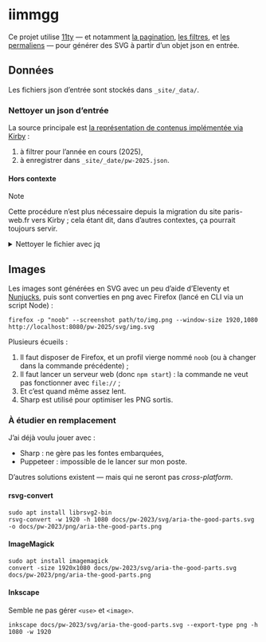# iimmgg

Ce projet utilise [11ty](https://www.11ty.dev/) — et notamment [la pagination](https://www.11ty.dev/docs/pages-from-data/), [les filtres](https://www.11ty.dev/docs/filters/), et [les permaliens](https://www.11ty.dev/docs/permalinks/) — pour générer des SVG à partir d’un objet json en entrée.


## Données

Les fichiers json d’entrée sont stockés dans `_site/_data/`.

### Nettoyer un json d’entrée

La source principale est [la représentation de contenus implémentée via Kirby](https://www.paris-web.fr/2025.json) :

1. à filtrer pour l’année en cours (2025),
2. à enregistrer dans `_site/_date/pw-2025.json`.


#### Hors contexte

> [!NOTE]
> Cette procédure n’est plus nécessaire depuis la migration du site paris-web.fr vers Kirby ; cela étant dit, dans d’autres contextes, ça pourrait toujours servir.

<details>
	<summary>Nettoyer le fichier avec jq</summary>

Puis en utilisant [jq](https://jqlang.github.io/jq/), on peut générer un fichier json sur-mesure contenant uniquement les clés qui nous intéressent — par exemple, pour un export du programme de Paris Web, voilà la commande utilisée :

```shell
cat _site/_data/pw_2025.json | jq 'map({title,date,start,speakers,type,lang})' > _site/_data/pw_2025.json
```

> [!IMPORTANT]
> On écrase le fichier source, car des données supplémentaires sont ajoutées dans le fichier source pour 11ty : présence des sponsors, pauses et sauts de ligne (`\n`).

</details>

## Images

Les images sont générées en SVG avec un peu d’aide d’Eleventy et [Nunjucks](https://mozilla.github.io/nunjucks/), puis sont converties en png avec Firefox (lancé en CLI via un script Node) :

```shell
firefox -p "noob" --screenshot path/to/img.png --window-size 1920,1080 http://localhost:8080/pw-2025/svg/img.svg
```

Plusieurs écueils :
1. Il faut disposer de Firefox, et un profil vierge nommé `noob` (ou à changer dans la commande précédente) ;
2. Il faut lancer un serveur web (donc `npm start`) : la commande ne veut pas fonctionner avec `file://` ;
3. Et c’est quand même assez lent.
4. Sharp est utilisé pour optimiser les PNG sortis.

### À étudier en remplacement

J’ai déjà voulu jouer avec :

- Sharp : ne gère pas les fontes embarquées,
- Puppeteer : impossible de le lancer sur mon poste.

D’autres solutions existent — mais qui ne seront pas _cross-platform_.

#### rsvg-convert

```shell
sudo apt install librsvg2-bin
rsvg-convert -w 1920 -h 1080 docs/pw-2023/svg/aria-the-good-parts.svg -o docs/pw-2023/png/aria-the-good-parts.png
```

#### ImageMagick

```shell
sudo apt install imagemagick
convert -size 1920x1080 docs/pw-2023/svg/aria-the-good-parts.svg docs/pw-2023/png/aria-the-good-parts.png
```

#### Inkscape

Semble ne pas gérer `<use>` et `<image>`.

```shell
inkscape docs/pw-2023/svg/aria-the-good-parts.svg --export-type png -h 1080 -w 1920
```
